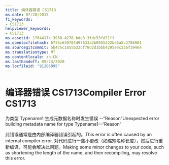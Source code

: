 ```yaml
---
title: 编译器错误 CS1713
ms.date: 07/20/2015
f1_keywords:
- CS1713
helpviewer_keywords:
- CS1713
ms.assetid: 1764417c-3950-4278-bde3-3fdc53fd71ff
ms.openlocfilehash: 6735c63978fd97633a2b0955222be5a5c2786981
ms.sourcegitcommit: 5b475c1855b32cf78d2d1bbb4295e4c236f39464
ms.translationtype: MT
ms.contentlocale: zh-CN
ms.lasthandoff: 09/24/2020
ms.locfileid: "91205095"
---
```

# <a name="compiler-error-cs1713"></a><span data-ttu-id="65f4e-102">编译器错误 CS1713</span><span class="sxs-lookup"><span data-stu-id="65f4e-102">Compiler Error CS1713</span></span>

<span data-ttu-id="65f4e-103">为类型 Typename1 生成元数据名称时发生错误 --“Reason”</span><span class="sxs-lookup"><span data-stu-id="65f4e-103">Unexpected error building metadata name for type Typename1—'Reason'</span></span>  
  
 <span data-ttu-id="65f4e-104">此错误通常是由内部编译器错误引起的。</span><span class="sxs-lookup"><span data-stu-id="65f4e-104">This error is often caused by an internal compiler error.</span></span> <span data-ttu-id="65f4e-105">对代码进行一些小更改（如缩短名称长度），然后进行重新编译，可能会解决此问题。</span><span class="sxs-lookup"><span data-stu-id="65f4e-105">Making some minor changes to your code, such as shortening the length of the name, and then recompiling, may resolve this error.</span></span>
